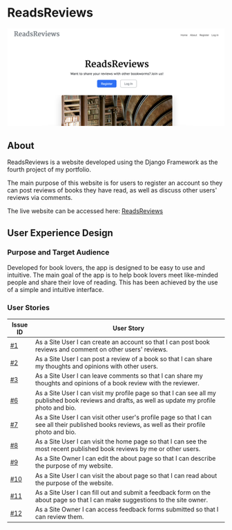 # ReadsReviews

![Homepage image](documentation/homepage.png)

## About

ReadsReviews is a website developed using the Django Framework as the fourth project of my portfolio.

The main purpose of this website is for users to register an account so they can post reviews of books they have read, as well as discuss other users' reviews via comments.

The live website can be accessed here: [ReadsReviews](https://pp4-reads-reviews-6c28ac11e5b9.herokuapp.com/)

## User Experience Design

### Purpose and Target Audience

Developed for book lovers, the app is designed to be easy to use and intuitive. The main goal of the app is to help book lovers meet like-minded people and share their love of reading. This has been achieved by the use of a simple and intuitive interface.

### User Stories

| Issue ID    | User Story |
|-------------|-------------|
|[#1](https://github.com/marcgithub23/pp4-reads-reviews/issues/1)|As a Site User I can create an account so that I can post book reviews and comment on other users' reviews. |
|[#2](https://github.com/marcgithub23/pp4-reads-reviews/issues/2)|As a Site User I can post a review of a book so that I can share my thoughts and opinions with other users.|
|[#3](https://github.com/marcgithub23/pp4-reads-reviews/issues/3)|As a Site User I can leave comments so that I can share my thoughts and opinions of a book review with the reviewer.|
|[#6](https://github.com/marcgithub23/pp4-reads-reviews/issues/6)|As a Site User I can visit my profile page so that I can see all my published book reviews and drafts, as well as update my profile photo and bio.|
|[#7](https://github.com/marcgithub23/pp4-reads-reviews/issues/7)|As a Site User I can visit other user's profile page so that I can see all their published books reviews, as well as their profile photo and bio.|
|[#8](https://github.com/marcgithub23/pp4-reads-reviews/issues/8)|As a Site User I can visit the home page so that I can see the most recent published book reviews by me or other users.|
|[#9](https://github.com/marcgithub23/pp4-reads-reviews/issues/9)|As a Site Owner I can edit the about page so that I can describe the purpose of my website.|
|[#10](https://github.com/marcgithub23/pp4-reads-reviews/issues/10)|As a Site User I can visit the about page so that I can read about the purpose of the website.|
|[#11](https://github.com/marcgithub23/pp4-reads-reviews/issues/11)|As a Site User I can fill out and submit a feedback form on the about page so that I can make suggestions to the site owner.|
|[#12](https://github.com/marcgithub23/pp4-reads-reviews/issues/12)|As a Site Owner I can access feedback forms submitted so that I can review them.|